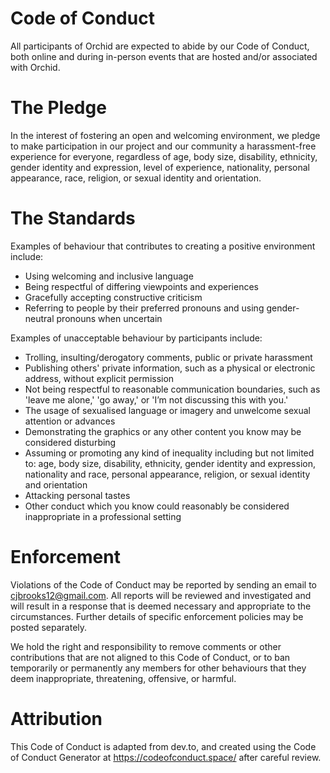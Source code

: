 # Code of Conduct

All participants of Orchid are expected to abide by our Code of Conduct, both online and during in-person events that 
are hosted and/or associated with Orchid.

# The Pledge

In the interest of fostering an open and welcoming environment, we pledge to make participation in our project and our 
community a harassment-free experience for everyone, regardless of age, body size, disability, ethnicity, gender 
identity and expression, level of experience, nationality, personal appearance, race, religion, or sexual identity and
orientation.

# The Standards

Examples of behaviour that contributes to creating a positive environment include:

- Using welcoming and inclusive language
- Being respectful of differing viewpoints and experiences
- Gracefully accepting constructive criticism
- Referring to people by their preferred pronouns and using gender-neutral pronouns when uncertain

Examples of unacceptable behaviour by participants include:

- Trolling, insulting/derogatory comments, public or private harassment
- Publishing others' private information, such as a physical or electronic address, without explicit permission
- Not being respectful to reasonable communication boundaries, such as 'leave me alone,' 'go away,' or 'I’m not 
    discussing this with you.'
- The usage of sexualised language or imagery and unwelcome sexual attention or advances
- Demonstrating the graphics or any other content you know may be considered disturbing
- Assuming or promoting any kind of inequality including but not limited to: age, body size, disability, ethnicity, 
    gender identity and expression, nationality and race, personal appearance, religion, or sexual identity and 
    orientation
- Attacking personal tastes
- Other conduct which you know could reasonably be considered inappropriate in a professional setting

# Enforcement

Violations of the Code of Conduct may be reported by sending an email to cjbrooks12@gmail.com. All reports will be 
reviewed and investigated and will result in a response that is deemed necessary and appropriate to the circumstances. 
Further details of specific enforcement policies may be posted separately.

We hold the right and responsibility to remove comments or other contributions that are not aligned to this Code of 
Conduct, or to ban temporarily or permanently any members for other behaviours that they deem inappropriate, 
threatening, offensive, or harmful.

# Attribution

This Code of Conduct is adapted from dev.to, and created using the Code of Conduct Generator at 
https://codeofconduct.space/ after careful review.